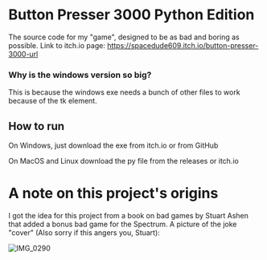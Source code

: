 # Button Presser 3000 Python Edition
 The source code for my "game", designed to be as bad and boring as possible.
Link to itch.io page: https://spacedude609.itch.io/button-presser-3000-url
### Why is the windows version so big?

This is because the windows exe needs a bunch of other files to work because of the tk element.

## How to run

On Windows, just download the exe from itch.io or from GitHub

On MacOS and Linux download the py file from the releases or itch.io

# A note on this project's origins

I got the idea for this project from a book on bad games by Stuart Ashen that added a bonus bad game for the Spectrum. A picture of the joke "cover" (Also sorry if this angers you, Stuart):

![IMG_0290](https://user-images.githubusercontent.com/83875983/150885625-a931f7ec-c276-4ed7-b459-95fa6a07caf7.jpg)
